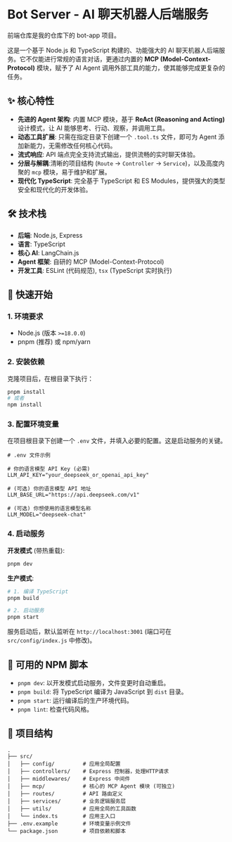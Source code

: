 # Bot Server - AI 聊天机器人后端服务

前端仓库是我的仓库下的 bot-app 项目。  


这是一个基于 Node.js 和 TypeScript 构建的、功能强大的 AI 聊天机器人后端服务。它不仅能进行常规的语言对话，更通过内置的 **MCP (Model-Context-Protocol)** 模块，赋予了 AI Agent 调用外部工具的能力，使其能够完成更复杂的任务。

## ✨ 核心特性

- **先进的 Agent 架构**: 内置 MCP 模块，基于 **ReAct (Reasoning and Acting)** 设计模式，让 AI 能够思考、行动、观察，并调用工具。
- **动态工具扩展**: 只需在指定目录下创建一个 `.tool.ts` 文件，即可为 Agent 添加新能力，无需修改任何核心代码。
- **流式响应**: API 端点完全支持流式输出，提供流畅的实时聊天体验。
- **分层与解耦**:清晰的项目结构 (`Route` -> `Controller` -> `Service`)，以及高度内聚的 `mcp` 模块，易于维护和扩展。
- **现代化 TypeScript**: 完全基于 TypeScript 和 ES Modules，提供强大的类型安全和现代化的开发体验。

## 🛠️ 技术栈

- **后端**: Node.js, Express
- **语言**: TypeScript
- **核心 AI**: LangChain.js
- **Agent 框架**: 自研的 MCP (Model-Context-Protocol)
- **开发工具**: ESLint (代码规范), `tsx` (TypeScript 实时执行)

## 🚀 快速开始

### 1. 环境要求

- Node.js (版本 `>=18.0.0`)
- pnpm (推荐) 或 npm/yarn

### 2. 安装依赖

克隆项目后，在根目录下执行：

```bash
pnpm install
# 或者
npm install
```

### 3. 配置环境变量

在项目根目录下创建一个 `.env` 文件，并填入必要的配置。这是启动服务的关键。

```env
# .env 文件示例

# 你的语言模型 API Key (必需)
LLM_API_KEY="your_deepseek_or_openai_api_key"

# (可选) 你的语言模型 API 地址
LLM_BASE_URL="https://api.deepseek.com/v1"

# (可选) 你想使用的语言模型名称
LLM_MODEL="deepseek-chat"
```

### 4. 启动服务

**开发模式** (带热重载):

```bash
pnpm dev
```

**生产模式**:

```bash
# 1. 编译 TypeScript
pnpm build

# 2. 启动服务
pnpm start
```

服务启动后，默认监听在 `http://localhost:3001` (端口可在 `src/config/index.js` 中修改)。

## 📜 可用的 NPM 脚本

- `pnpm dev`: 以开发模式启动服务，文件变更时自动重启。
- `pnpm build`: 将 TypeScript 编译为 JavaScript 到 `dist` 目录。
- `pnpm start`: 运行编译后的生产环境代码。
- `pnpm lint`: 检查代码风格。

## 📂 项目结构

```
.
├── src/
│   ├── config/         # 应用全局配置
│   ├── controllers/    # Express 控制器，处理HTTP请求
│   ├── middlewares/    # Express 中间件
│   ├── mcp/            # 核心的 MCP Agent 模块 (可独立)
│   ├── routes/         # API 路由定义
│   ├── services/       # 业务逻辑服务层
│   ├── utils/          # 应用全局的工具函数
│   └── index.ts        # 应用主入口
├── .env.example        # 环境变量示例文件
└── package.json        # 项目依赖和脚本
```
